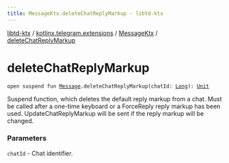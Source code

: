 ```yaml
---
title: MessageKtx.deleteChatReplyMarkup - libtd-ktx
---
```


[libtd-ktx](../../index.html) / [kotlinx.telegram.extensions](../index.html) / [MessageKtx](index.html) / [deleteChatReplyMarkup](./delete-chat-reply-markup.html)

# deleteChatReplyMarkup

`open suspend fun `[`Message`](https://tdlibx.github.io/td/docs/org/drinkless/td/libcore/telegram/TdApi/Message.html)`.deleteChatReplyMarkup(chatId: `[`Long`](https://kotlinlang.org/api/latest/jvm/stdlib/kotlin/-long/index.html)`): `[`Unit`](https://kotlinlang.org/api/latest/jvm/stdlib/kotlin/-unit/index.html)

Suspend function, which deletes the default reply markup from a chat. Must be called after a
one-time keyboard or a ForceReply reply markup has been used. UpdateChatReplyMarkup will be sent
if the reply markup will be changed.

### Parameters

`chatId` - Chat identifier.